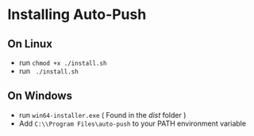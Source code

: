 # Installing Auto-Push
## On Linux
* run `chmod +x ./install.sh`
* run ` ./install.sh`
## On Windows
* run `win64-installer.exe` ( Found in the *dist* folder )
* Add `C:\\Program Files\auto-push` to your PATH environment variable
